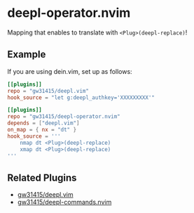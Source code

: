 # deepl-operator.nvim

Mapping that enables to translate with `<Plug>(deepl-replace)`!

## Example

If you are using dein.vim, set up as follows:

```toml
[[plugins]]
repo = "gw31415/deepl.vim"
hook_source = "let g:deepl_authkey='XXXXXXXXX'"

[[plugins]]
repo = "gw31415/deepl-operator.nvim"
depends = ["deepl.vim"]
on_map = { nx = "dt" }
hook_source = '''
    nmap dt <Plug>(deepl-replace)
    xmap dt <Plug>(deepl-replace)
'''
```

## Related Plugins

- [gw31415/deepl.vim](https://github.com/gw31415/deepl.vim)
- [gw31415/deepl-commands.nvim](https://github.com/gw31415/deepl-commands.nvim)

